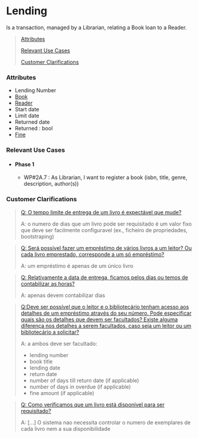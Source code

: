 # Lending

Is a transaction, managed by a Librarian, relating a Book loan to a Reader.

> [Attributes](#attributes)
>
> [Relevant Use Cases](#Relevant-Use-Cases)
>
> [Customer Clarifications](#Customer-Clarifications)

### Attributes
- Lending Number
- [Book](../Aggregates/Book.md)
- [Reader](../Aggregates/Reader.md)
- Start date
- Limit date
- Returned date
- Returned : bool
- [Fine](Fine.md)

### Relevant Use Cases
- #### Phase 1
    - WP#2A.7 : As Librarian, I want to register a book (isbn, title, genre, description, author(s))

### Customer Clarifications
>[Q: O tempo limite de entrega de um livro é expectável que mude? ](https://moodle.isep.ipp.pt/mod/forum/discuss.php?d=28903#p36499)
>
>A: o numero de dias que um livro pode ser requisitado é um valor fixo que deve ser facilmente configuravel (ex., ficheiro de propriedades, bootstraping)

>[Q: Será possível fazer um empréstimo de vários livros a um leitor? Ou cada livro emprestado, corresponde a um só empréstimo?](https://moodle.isep.ipp.pt/mod/forum/discuss.php?d=28893#p36489)
>
>A: um empréstimo é apenas de um único livro

>[Q: Relativamente a data de entrega, ficamos pelos dias ou temos de contabilizar as horas?](https://moodle.isep.ipp.pt/mod/forum/discuss.php?d=28903#p36499)
>
>A: apenas devem contabilizar dias

>[Q:Deve ser possível que o leitor e o bibliotecário tenham acesso aos detalhes de um empréstimo através do seu número.
Pode especificar quais são os detalhes que devem ser facultados? Existe alguma diferença nos detalhes a serem facultados, caso seja um leitor ou um bibliotecário a solicitar?
](https://moodle.isep.ipp.pt/mod/forum/discuss.php?d=28894#p36490)
>
>A: a ambos deve ser facultado:
>- lending number
>- book title
>- lending date
>- return date
>- number of days till return date (if applicable)
>- number of days in overdue (if applicable)
>- fine amount (if applicable)

>[Q: Como verificamos que um livro está disponível para ser requisitado?
](https://moodle.isep.ipp.pt/mod/forum/discuss.php?d=28882#p36478)
>
>A: [...] O sistema nao necessita controlar o numero de exemplares de cada livro nem a sua disponibilidade
